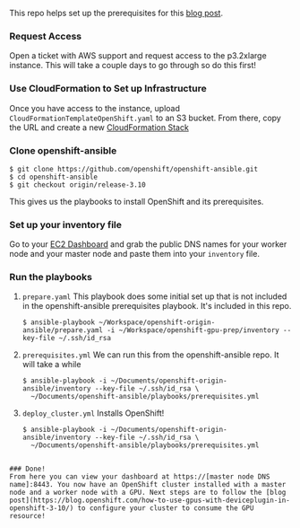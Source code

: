 This repo helps set up the prerequisites for this [blog post](https://blog.openshift.com/how-to-use-gpus-with-deviceplugin-in-openshift-3-10/).


### Request Access
Open a ticket with AWS support and request access to the p3.2xlarge instance. This will take a couple days to go through so do this first!

### Use CloudFormation to Set up Infrastructure
Once you have access to the instance, upload `CloudFormationTemplateOpenShift.yaml` to an S3 bucket. From there, copy the URL and create a new [CloudFormation Stack](https://console.aws.amazon.com/cloudformation/)

### Clone openshift-ansible
```
$ git clone https://github.com/openshift/openshift-ansible.git
$ cd openshift-ansible
$ git checkout origin/release-3.10
```
This gives us the playbooks to install OpenShift and its prerequisites.

### Set up your inventory file
Go to your [EC2 Dashboard](https://console.aws.amazon.com/ec2/v2/)  and grab the public DNS names for your worker node and your master node and paste them into your `inventory` file.

### Run the playbooks
1. `prepare.yaml`
	This playbook does some initial set up that is not included in the openshift-ansible prerequisites playbook. It's included in this repo.
	```
	$ ansible-playbook ~/Workspace/openshift-origin-ansible/prepare.yaml -i ~/Workspace/openshift-gpu-prep/inventory --key-file ~/.ssh/id_rsa
	```
2.  `prerequisites.yml`
	We can run this from the openshift-ansible repo. It will take a while
	```
	$ ansible-playbook -i ~/Documents/openshift-origin-ansible/inventory --key-file ~/.ssh/id_rsa \
	  ~/Documents/openshift-ansible/playbooks/prerequisites.yml
	```
3. `deploy_cluster.yml`
	Installs OpenShift!
	```
	$ ansible-playbook -i ~/Documents/openshift-origin-ansible/inventory --key-file ~/.ssh/id_rsa \
	  ~/Documents/openshift-ansible/playbooks/prerequisites.yml
  ```

### Done!
From here you can view your dashboard at https://[master node DNS name]:8443. You now have an OpenShift cluster installed with a master node and a worker node with a GPU. Next steps are to follow the [blog post](https://blog.openshift.com/how-to-use-gpus-with-deviceplugin-in-openshift-3-10/) to configure your cluster to consume the GPU resource!
